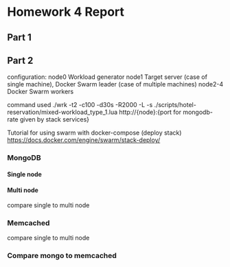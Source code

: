 # Homework 4 Report

## Part 1

## Part 2

configuration:
node0		Workload generator
node1		Target server (case of single machine), Docker Swarm leader (case of multiple machines)
node2-4	Docker Swarm workers

command used
./wrk -t2 -c100 -d30s -R2000 -L -s ./scripts/hotel-reservation/mixed-workload_type_1.lua http://{node}:{port for mongodb-rate given by stack services}

Tutorial for using swarm with docker-compose (deploy stack)
https://docs.docker.com/engine/swarm/stack-deploy/

### MongoDB

#### Single node

#### Multi node

compare single to multi node

### Memcached
compare single to multi node

### Compare mongo to memcached